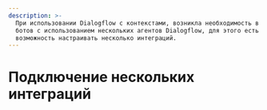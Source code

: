 ```yaml
---
description: >-
  При использовании Dialogflow с контекстами, возникла необходимость в создании
  ботов с использованием нескольких агентов Dialogflow, для этого есть
  возможность настраивать несколько интеграций.
---
```


# Подключение нескольких интеграций

